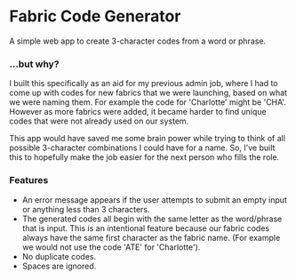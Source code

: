 # Fabric Code Generator

A simple web app to create 3-character codes from a word or phrase. 

### ...but why?
I built this specifically as an aid for my previous admin job, where I had to come up with codes for new fabrics that we were launching, based on what we were naming them. For example the code for 'Charlotte' might be 'CHA'. However as more fabrics were added, it became harder to find unique codes that were not already used on our system.

This app would have saved me some brain power while trying to think of all possible 3-character combinations I could have for a name. So, I've built this to hopefully make the job easier for the next person who fills the role.

### Features

- An error message appears if the user attempts to submit an empty input or anything less than 3 characters.
- The generated codes all begin with the same letter as the word/phrase that is input. This is an intentional feature because our fabric codes always have the same first character as the fabric name. (For example we would not use the code 'ATE' for 'Charlotte').
- No duplicate codes.
- Spaces are ignored.